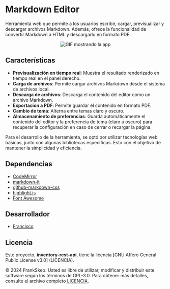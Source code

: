 # Markdown Editor

Herramienta web que permite a los usuarios escribir, cargar, previsualizar y descargar archivos Markdown. Además, ofrece la funcionalidad de convertir Markdown a HTML y descargarlo en formato PDF.


<div align="center"><img alt="GIF mostrando la app" src="https://github.com/FrankSkep/MarkdownViewer/blob/main/assets/app.gif?raw=true"></div>

## Características

- **Previsualización en tiempo real**: Muestra el resultado renderizado en tiempo real en el panel derecho.
- **Carga de archivos**: Permite cargar archivos Markdown desde el sistema de archivos local.
- **Descarga de archivos**: Descarga el contenido del editor como un archivo Markdown.
- **Exportacion a PDF**: Permite guardar el contenido en formato PDF.
- **Cambio de tema**: Alterna entre temas claro y oscuro.
- **Almacenamiento de preferencias**: Guarda automáticamente el contenido del editor y la preferencia de tema (claro u oscuro) para recuperar la configuración en caso de cerrar o recargar la página.

Para el desarrollo de la herramienta, se optó por utilizar tecnologías web básicas, junto con algunas bibliotecas específicas. Esto con el objetivo de mantener la simplicidad y eficiencia.

## Dependencias

- [CodeMirror](https://codemirror.net/)
- [markdown-it](https://github.com/markdown-it/markdown-it)
- [github-markdown-css](https://github.com/sindresorhus/github-markdown-css)
- [highlight.js](https://highlightjs.org/)
- [Font Awesome](https://fontawesome.com/)

## Desarrollador

- <a href="https://github.com/frankskep" target="_blank">Francisco</a>

## Licencia

Este proyecto, **inventory-rest-api**, tiene la licencia [GNU Affero General Public License v3.0] (LICENCIA).

© 2024 FrankSkep. Usted es libre de utilizar, modificar y distribuir este software según los términos de GPL-3.0. Para obtener más detalles, consulte el archivo completo [LICENCIA](LICENSE).
